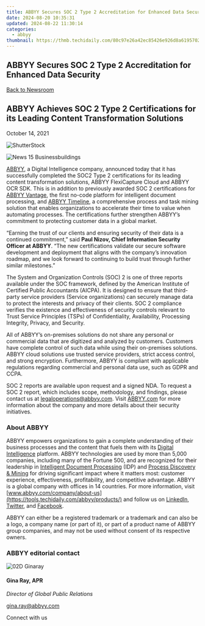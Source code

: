 ```yaml
---
title: ABBYY Secures SOC 2 Type 2 Accreditation for Enhanced Data Security
date: 2024-08-20 10:35:31
updated: 2024-08-22 11:30:14
categories:
  - abbyy
thumbnail: https://thmb.techidaily.com/80c97e26a42ec85426e926d8a619570205ae66ef3c841d342bad4a1013bf8d86.jpg
---
```


## ABBYY Secures SOC 2 Type 2 Accreditation for Enhanced Data Security

[Back to Newsroom](https://tools.techidaily.com/abbyy/products/)

## ABBYY Achieves SOC 2 Type 2 Certifications for its Leading Content Transformation Solutions

October 14, 2021

![ShutterStock](https://content.abbyy.com/-/media/project/abbyy/abbyy/branchtemplates/shutterstock_1272462163_1296-x-729.jpg?h=729&iar=0&w=1296)

![News 15 Businessbuildings](https://static4.abbyy.com/abbyycommedia/33670/news-15-businessbuildings.jpg) 

[ABBYY](https://tools.techidaily.com/abbyy/products/), a Digital Intelligence company, announced today that it has successfully completed the SOC2 Type 2 certifications for its leading content transformation solutions, ABBYY FlexiCapture Cloud and ABBYY OCR SDK. This is in addition to previously awarded SOC 2 certifications for [ABBYY Vantage](https://tools.techidaily.com/abbyy/products/), the first no-code platform for intelligent document processing, and [ABBYY Timeline](https://tools.techidaily.com/abbyy/products/), a comprehensive process and task mining solution that enables organizations to accelerate their time to value when automating processes. The certifications further strengthen ABBYY’s commitment to protecting customer data in a global market.

“Earning the trust of our clients and ensuring security of their data is a continued commitment,” said **Paul Nizov, Chief Information Security Officer at ABBYY**. “The new certifications validate our secure software development and deployment that aligns with the company’s innovation roadmap, and we look forward to continuing to build trust through further similar milestones.”

The System and Organization Controls (SOC) 2 is one of three reports available under the SOC framework, defined by the American Institute of Certified Public Accountants (AICPA). It is designed to ensure that third-party service providers (Service organizations) can securely manage data to protect the interests and privacy of their clients. SOC 2 compliance verifies the existence and effectiveness of security controls relevant to Trust Service Principles (TSPs) of Confidentiality, Availability, Processing Integrity, Privacy, and Security.

All of ABBYY’s on-premises solutions do not share any personal or commercial data that are digitized and analyzed by customers. Customers have complete control of such data while using their on-premises solutions. ABBYY cloud solutions use trusted service providers, strict access control, and strong encryption. Furthermore, ABBYY is compliant with applicable regulations regarding commercial and personal data use, such as GDPR and CCPA.

SOC 2 reports are available upon request and a signed NDA. To request a SOC 2 report, which includes scope, methodology, and findings, please contact us at [legaloperations@abbyy.com](https://tools.techidaily.com/abbyy/products/). Visit [ABBYY.com](https://tools.techidaily.com/abbyy/products/) for more information about the company and more details about their security initiatives.

### About ABBYY

ABBYY empowers organizations to gain a complete understanding of their business processes and the content that fuels them with its [Digital Intelligence](https://tools.techidaily.com/abbyy/products/) platform. ABBYY technologies are used by more than 5,000 companies, including many of the Fortune 500, and are recognized for their leadership in [Intelligent Document Processing](https://tools.techidaily.com/abbyy/products/) (IDP) and [Process Discovery & Mining](https://tools.techidaily.com/abbyy/products/) for driving significant impact where it matters most: customer experience, effectiveness, profitability, and competitive advantage. ABBYY is a global company with offices in 14 countries. For more information, visit [www.abbyy.com/company/about-us](https://tools.techidaily.com/abbyy/products/) and follow us on [LinkedIn](https://www.linkedin.com/company/abbyy/ "ABBYY - LinkedIn"), [Twitter](https://twitter.com/abbyy%5Fsoftware "ABBYY - Twitter"), and [Facebook](https://www.facebook.com/ABBYYsoft "ABBYY - Facebook").

ABBYY can either be a registered trademark or a trademark and can also be a logo, a company name (or part of it), or part of a product name of ABBYY group companies, and may not be used without consent of its respective owners.

### ABBYY editorial contact

![02D Ginaray](https://static2.abbyy.com/abbyycommedia/23662/02d-ginaray.png)

#### Gina Ray, APR

_Director of Global Public Relations_

[gina.ray@abbyy.com](https://tools.techidaily.com/abbyy/products/)

  
Connect with us

<ins class="adsbygoogle"
     style="display:block"
     data-ad-format="autorelaxed"
     data-ad-client="ca-pub-7571918770474297"
     data-ad-slot="1223367746"></ins>



<ins class="adsbygoogle"
     style="display:block"
     data-ad-client="ca-pub-7571918770474297"
     data-ad-slot="8358498916"
     data-ad-format="auto"
     data-full-width-responsive="true"></ins>
